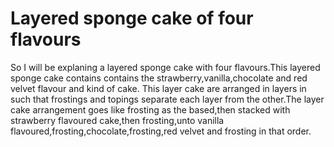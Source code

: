 <h1> Layered sponge cake of four flavours </h1>
<p> So I will be explaning a layered sponge cake with four flavours.This layered sponge cake contains contains the strawberry,vanilla,chocolate and red velvet flavour and kind of cake.
This layer cake are arranged in layers in such that frostings and topings separate each layer from the other.The layer cake arrangement goes like frosting as the based,then stacked with strawberry flavoured cake,then frosting,unto vanilla flavoured,frosting,chocolate,frosting,red velvet and frosting in that order.</p>